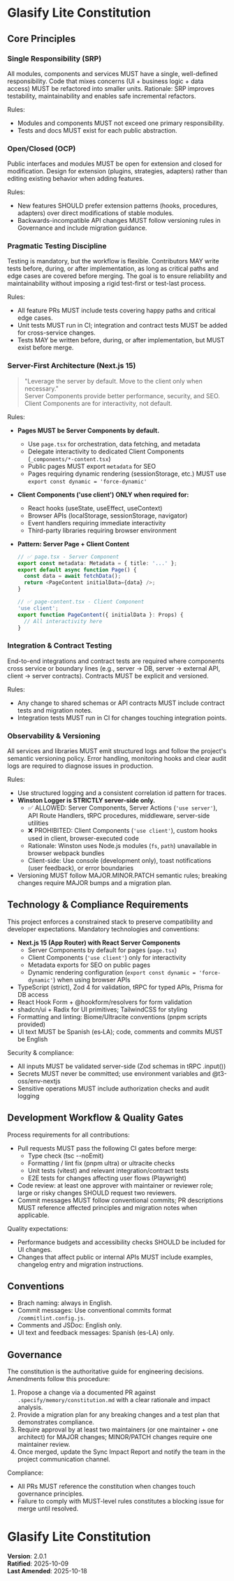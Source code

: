 

# Glasify Lite Constitution

## Core Principles

### Single Responsibility (SRP)
All modules, components and services MUST have a single, well-defined responsibility. Code that mixes concerns (UI + business logic + data access) MUST be refactored into smaller units. Rationale: SRP improves testability, maintainability and enables safe incremental refactors.

Rules:
- Modules and components MUST not exceed one primary responsibility.
- Tests and docs MUST exist for each public abstraction.

### Open/Closed (OCP)
Public interfaces and modules MUST be open for extension and closed for modification. Design for extension (plugins, strategies, adapters) rather than editing existing behavior when adding features.

Rules:
- New features SHOULD prefer extension patterns (hooks, procedures, adapters) over direct modifications of stable modules.
- Backwards-incompatible API changes MUST follow versioning rules in Governance and include migration guidance.


### Pragmatic Testing Discipline
Testing is mandatory, but the workflow is flexible. Contributors MAY write tests before, during, or after implementation, as long as critical paths and edge cases are covered before merging. The goal is to ensure reliability and maintainability without imposing a rigid test-first or test-last process.

Rules:
- All feature PRs MUST include tests covering happy paths and critical edge cases.
- Unit tests MUST run in CI; integration and contract tests MUST be added for cross-service changes.
- Tests MAY be written before, during, or after implementation, but MUST exist before merge.

### Server-First Architecture (Next.js 15)

> "Leverage the server by default. Move to the client only when necessary."  
> Server Components provide better performance, security, and SEO. Client Components are for interactivity, not default.

Rules:
- **Pages MUST be Server Components by default.**
  - Use `page.tsx` for orchestration, data fetching, and metadata
  - Delegate interactivity to dedicated Client Components (`_components/*-content.tsx`)
  - Public pages MUST export `metadata` for SEO
  - Pages requiring dynamic rendering (sessionStorage, etc.) MUST use `export const dynamic = 'force-dynamic'`

- **Client Components ('use client') ONLY when required for:**
  - React hooks (useState, useEffect, useContext)
  - Browser APIs (localStorage, sessionStorage, navigator)
  - Event handlers requiring immediate interactivity
  - Third-party libraries requiring browser environment

- **Pattern: Server Page + Client Content**
  ```typescript
  // ✅ page.tsx - Server Component
  export const metadata: Metadata = { title: '...' };
  export default async function Page() {
    const data = await fetchData();
    return <PageContent initialData={data} />;
  }

  // ✅ page-content.tsx - Client Component
  'use client';
  export function PageContent({ initialData }: Props) {
    // All interactivity here
  }
  ```

### Integration & Contract Testing
End-to-end integrations and contract tests are required where components cross service or boundary lines (e.g., server → DB, server → external API, client → server contracts). Contracts MUST be explicit and versioned.

Rules:
- Any change to shared schemas or API contracts MUST include contract tests and migration notes.
- Integration tests MUST run in CI for changes touching integration points.

### Observability & Versioning
All services and libraries MUST emit structured logs and follow the project's semantic versioning policy. Error handling, monitoring hooks and clear audit logs are required to diagnose issues in production.

Rules:
- Use structured logging and a consistent correlation id pattern for traces.
- **Winston Logger is STRICTLY server-side only.**
  - ✅ ALLOWED: Server Components, Server Actions (`'use server'`), API Route Handlers, tRPC procedures, middleware, server-side utilities
  - ❌ PROHIBITED: Client Components (`'use client'`), custom hooks used in client, browser-executed code
  - Rationale: Winston uses Node.js modules (`fs`, `path`) unavailable in browser webpack bundles
  - Client-side: Use console (development only), toast notifications (user feedback), or error boundaries
- Versioning MUST follow MAJOR.MINOR.PATCH semantic rules; breaking changes require MAJOR bumps and a migration plan.

## Technology & Compliance Requirements

This project enforces a constrained stack to preserve compatibility and developer expectations. Mandatory technologies and conventions:

- **Next.js 15 (App Router) with React Server Components**
  - Server Components by default for pages (`page.tsx`)
  - Client Components (`'use client'`) only for interactivity
  - Metadata exports for SEO on public pages
  - Dynamic rendering configuration (`export const dynamic = 'force-dynamic'`) when using browser APIs
- TypeScript (strict), Zod 4 for validation, tRPC for typed APIs, Prisma for DB access
- React Hook Form + @hookform/resolvers for form validation
- shadcn/ui + Radix for UI primitives; TailwindCSS for styling
- Formatting and linting: Biome/Ultracite conventions (pnpm scripts provided)
- UI text MUST be Spanish (es‑LA); code, comments and commits MUST be English

Security & compliance:

- All inputs MUST be validated server-side (Zod schemas in tRPC .input())
- Secrets MUST never be committed; use environment variables and @t3-oss/env-nextjs
- Sensitive operations MUST include authorization checks and audit logging

## Development Workflow & Quality Gates

Process requirements for all contributions:

- Pull requests MUST pass the following CI gates before merge:
	- Type check (tsc --noEmit)
	- Formatting / lint fix (pnpm ultra) or ultracite checks
	- Unit tests (vitest) and relevant integration/contract tests
	- E2E tests for changes affecting user flows (Playwright)
- Code review: at least one approver with maintainer or reviewer role; large or risky changes SHOULD request two reviewers.
- Commit messages MUST follow conventional commits; PR descriptions MUST reference affected principles and migration notes when applicable.

Quality expectations:

- Performance budgets and accessibility checks SHOULD be included for UI changes.
- Changes that affect public or internal APIs MUST include examples, changelog entry and migration instructions.

## Conventions
- Brach naming: always in English.
- Commit messages: Use conventional commits format `/commitlint.config.js`.
- Comments and JSDoc: English only.
- UI text and feedback messages: Spanish (es-LA) only.

## Governance

The constitution is the authoritative guide for engineering decisions. Amendments follow this procedure:

1. Propose a change via a documented PR against `.specify/memory/constitution.md` with a clear rationale and impact analysis.
2. Provide a migration plan for any breaking changes and a test plan that demonstrates compliance.
3. Require approval by at least two maintainers (or one maintainer + one architect) for MAJOR changes; MINOR/PATCH changes require one maintainer review.
4. Once merged, update the Sync Impact Report and notify the team in the project communication channel.

Compliance:

- All PRs MUST reference the constitution when changes touch governance principles.
- Failure to comply with MUST-level rules constitutes a blocking issue for merge until resolved.

<!--
Sync Impact Report

- Version change: 2.0.0 → 2.0.1 (PATCH)
- Modified principles: none
- Added sections: none
- Removed sections: none
- Templates updated:
  - .specify/templates/plan-template.md ✅ updated (added comprehensive Constitution Check aligned with v2.0.0)
  - .specify/templates/spec-template.md ✅ verified (no test-first/test-last requirements found)
  - .specify/templates/tasks-template.md ✅ updated (removed test-first mandate, aligned with Pragmatic Testing Discipline)
- Follow-up TODOs: none
- Changes summary:
  * plan-template.md: Replaced placeholder Constitution Check with detailed checklist covering all principles
  * tasks-template.md: Updated testing notes to reflect flexible testing workflow (before/during/after)
  * All templates now aligned with constitution v2.0.0 principles
-->

# Glasify Lite Constitution
**Version**: 2.0.1  
**Ratified**: 2025-10-09  
**Last Amended**: 2025-10-18